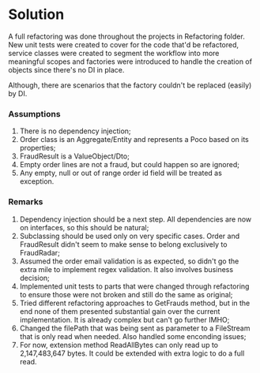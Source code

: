 # Solution

A full refactoring was done throughout the projects in Refactoring folder. New unit tests were created to cover for the code that'd be refactored, service classes were created to segment the workflow into more meaningful scopes and factories were introduced to handle the creation of objects since there's no DI in place.

Although, there are scenarios that the factory couldn't be replaced (easily) by DI.

### Assumptions
1. There is no dependency injection;
2. Order class is an Aggregate/Entity and represents a Poco based on its properties;
3. FraudResult is a ValueObject/Dto;
4. Empty order lines are not a fraud, but could happen so are ignored;
5. Any empty, null or out of range order id field will be treated as exception.

### Remarks
1. Dependency injection should be a next step. All dependencies are now on interfaces, so this should be natural;
2. Subclassing should be used only on very specific cases. Order and FraudResult didn't seem to make sense to belong exclusively to FraudRadar;
3. Assumed the order email validation is as expected, so didn't go the extra mile to implement regex validation. It also involves business decision;
4. Implemented unit tests to parts that were changed through refactoring to ensure those were not broken and still do the same as original;
5. Tried different refactoring approaches to GetFrauds method, but in the end none of them presented substantial gain over the current implementation. It is already complex but can't go further IMHO;
6. Changed the filePath that was being sent as parameter to a FileStream that is only read when needed. Also handled some enconding issues;
7. For now, extension method ReadAllBytes can only read up to 2,147,483,647 bytes. It could be extended with extra logic to do a full read.

